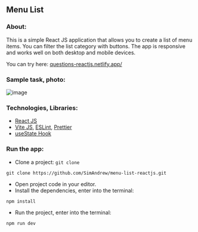 ## Menu List

### About:
This is a simple React JS application that allows you to create a list of menu items. You can filter the list category with buttons.
The app is responsive and works well on both desktop and mobile devices.

You can try here: [questions-reactjs.netlify.app/](https://questions-reactjs.netlify.app/)

### Sample task, photo:

![image](https://github.com/user-attachments/assets/82a2a8e4-ffad-4ddf-b687-25bd5ada623e)

### Technologies, Libraries:

- [React JS](https://react.dev/)
- [Vite JS](https://vitejs.dev/), [ESLint](https://eslint.org/), [Prettier](https://prettier.io/)
- [useState Hook](https://react.dev/reference/react/useState)

### Run the app:

- Clone a project: `git clone`

```
git clone https://github.com/SimAndrew/menu-list-reactjs.git
```

- Open project code in your editor.
- Install the dependencies, enter into the terminal:

```
npm install
```

- Run the project, enter into the terminal:

```
npm run dev
```